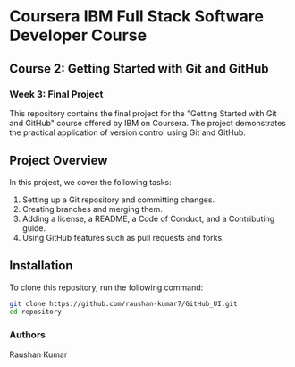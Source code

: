 # Coursera IBM Full Stack Software Developer Course

## Course 2: Getting Started with Git and GitHub

### Week 3: Final Project

This repository contains the final project for the "Getting Started with Git and GitHub" course offered by IBM on Coursera. The project demonstrates the practical application of version control using Git and GitHub.

## Project Overview

In this project, we cover the following tasks:
1. Setting up a Git repository and committing changes.
2. Creating branches and merging them.
3. Adding a license, a README, a Code of Conduct, and a Contributing guide.
4. Using GitHub features such as pull requests and forks.

## Installation

To clone this repository, run the following command:

```sh
git clone https://github.com/raushan-kumar7/GitHub_UI.git
cd repository
```

### Authors
Raushan Kumar